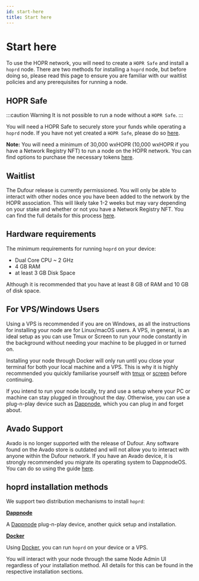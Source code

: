 ```yaml
---
id: start-here
title: Start here
---
```


# Start here

To use the HOPR network, you will need to create a `HOPR Safe` and install a `hoprd` node. There are two methods for installing a `hoprd` node, but before doing so, please read this page to ensure you are familiar with our waitlist policies and any prerequisites for running a node.

## HOPR Safe

:::caution Warning 
It is not possible to run a node without a `HOPR Safe`.
:::

You will need a HOPR Safe to securely store your funds while operating a `hoprd` node. If you have not yet created a `HOPR Safe`, please do so [here](https://hub.hoprnet.org/). 

**Note:** You will need a minimum of 30,000 wxHOPR (10,000 wxHOPR if you have a Network Registry NFT) to run a node on the HOPR network. You can find options to purchase the necessary tokens [here](../staking/how-to-get-hopr.md).

<!-- Add a link to Waitlist FAQ what is NR NFT -->

## Waitlist

The Dufour release is currently permissioned. You will only be able to interact with other nodes once you have been added to the network by the HOPR association. This will likely take 1-2 weeks but may vary depending on your stake and whether or not you have a Network Registry NFT. You can find the full details for this process [here](./waitlist-FAQ.md).

## Hardware requirements

The minimum requirements for running `hoprd` on your device:

- Dual Core CPU ~ 2 GHz
- 4 GB RAM
- at least 3 GB Disk Space

Although it is recommended that you have at least 8 GB of RAM and 10 GB of disk space.

## For VPS/Windows Users

Using a VPS is recommended if you are on Windows, as all the instructions for installing your node are for Linux/macOS users. A VPS, in general, is an ideal setup as you can use Tmux or Screen to run your node constantly in the background without needing your machine to be plugged in or turned on. 

Installing your node through Docker will only run until you close your terminal for both your local machine and a VPS. This is why it is highly recommended you quickly familiarise yourself with [tmux](https://linuxize.com/post/getting-started-with-tmux/) or [screen](https://linuxize.com/post/how-to-use-linux-screen/) before continuing.

If you intend to run your node locally, try and use a setup where your PC or machine can stay plugged in throughout the day. Otherwise, you can use a plug-n-play device such as [Dappnode](https://dappnode.com/collections/frontpage/products/hopr-special-edition), which you can plug in and forget about.

## Avado Support

Avado is no longer supported with the release of Dufour. Any software found on the Avado store is outdated and will not allow you to interact with anyone within the Dufour network. If you have an Avado device, it is strongly recommended you migrate its operating system to DappnodeOS. You can do so using the guide [here](./using-avado.md#transitioning-to-dappnode).

## hoprd installation methods

We support two distribution mechanisms to install `hoprd`:

**[Dappnode](using-dappnode)**

A [Dappnode](https://dappnode.io/) plug-n-play device, another quick setup and installation.

**[Docker](using-docker)**

Using [Docker](https://www.docker.com/), you can run `hoprd` on your device or a VPS.

You will interact with your node through the same Node Admin UI regardless of your installation method. All details for this can be found in the respective installation sections.
